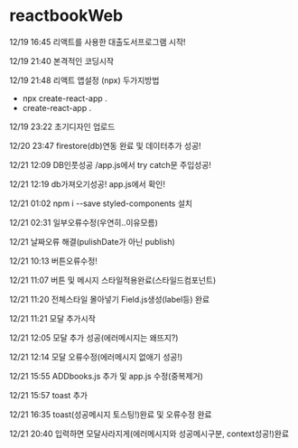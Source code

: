 # reactbookWeb

12/19 16:45 리액트를 사용한 대출도서프로그램 시작!

12/19 21:40 본격적인 코딩시작

12/19 21:48 리액트 앱설정 (npx) 두가지방법

- npx create-react-app .
- create-react-app .

12/19 23:22 초기디자인 업로드

12/20 23:47 firestore(db)연동 완료 및 데이터추가 성공!

12/21 12:09 DB인풋성공 /app.js에서 try catch문 주입성공!

12/21 12:19 db가져오기성공! app.js에서 확인!

12/21 01:02 npm i --save styled-components 설치

12/21 02:31 일부오류수정(우연히..이유모름)

12/21 날짜오류 해결(pulishDate가 아닌 publish)

12/21 10:13 버튼오류수정!

12/21 11:07 버튼 및 메시지 스타일적용완료(스타일드컴포넌트)

12/21 11:20 전체스타일 몰아넣기 Field.js생성(label등) 완료

12/21 11:21 모달 추가시작

12/21 12:05 모달 추가 성공(에러메시지는 왜뜨지?)

12/21 12:14 모달 오류수정(에러메시지 없애기 성공!)

12/21 15:55 ADDbooks.js 추가 및 app.js 수정(중복제거)

12/21 15:57 toast 추가

12/21 16:35 toast(성공메시지 토스팅!)완료 및 오류수정 완료

12/21 20:40 입력하면 모달사라지게(에러메시지와 성공메시구분, context성공!)완료
